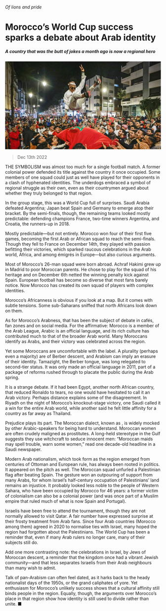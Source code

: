 ###### Of lions and pride

# Morocco’s World Cup success sparks a debate about Arab identity 

##### A country that was the butt of jokes a month ago is now a regional hero 

![image](images/20221217_MAP005.jpg) 

> Dec 13th 2022 

THE SYMBOLISM was almost too much for a single football match. A former colonial power defended its title against the country it once occupied. Some members of one squad could just as well have played for their opponents in a clash of hyphenated identities. The underdogs embraced a symbol of regional struggle as their own, even as their countrymen argued about whether they truly belonged to that region.

In the group stage, this was a World Cup full of surprises. Saudi Arabia defeated Argentina; Japan beat Spain and Germany to emerge atop their bracket. By the semi-finals, though, the remaining teams looked mostly predictable: defending champions France, two-time winners Argentina, and Croatia, the runners-up in 2018.

Mostly predictable—but not entirely. Morocco won four of their first five games, becoming the first Arab or African squad to reach the semi-finals. Though they fell to France on December 14th, they played with passion befitting their victories, which sparked raucous celebrations in the Arab world, Africa, and among émigrés in Europe—but also curious arguments.

Most of Morocco’s 26-man squad were born abroad. Achraf Hakimi grew up in Madrid to poor Moroccan parents. He chose to play for the squad of his heritage and on December 6th netted the winning penalty kick against Spain. European football has become so diverse that most fans barely notice. Now Morocco has created its own squad of players with complex identities.

Morocco’s Africanness is obvious if you look at a map. But it comes with subtle tensions. Some sub-Saharans sniffed that north Africans look down on them. 

As for Morocco’s Arabness, that has been the subject of debate in cafés, fan zones and on social media. For the affirmative: Morocco is a member of the Arab League, Arabic is an official language, and its rich culture has contributed much to that of the broader Arab world. Many Moroccans identify as Arabs, and their victory was celebrated across the region.

Yet some Moroccans are uncomfortable with the label. A plurality (perhaps even a majority) are of Berber descent, and Arabism can imply an erasure of their identity. Tamazight, the Berber tongue, was long relegated to second-tier status. It was only made an official language in 2011, part of a package of reforms rushed through to placate the public during the Arab spring.

It is a strange debate. If it had been Egypt, another north African country, that reduced Ronaldo to tears, no one would have hesitated to call it an Arab victory. Perhaps distance explains some of the disagreement. In Riyadh on the night of Morocco’s knockout-stage victory, one Saudi called it a win for the entire Arab world, while another said he felt little affinity for a country as far away as Thailand.

Prejudice plays its part. The Moroccan dialect, known as , is widely mocked by other Arabic-speakers for being hard to understand. Moroccan women are often crudely maligned as prostitutes. A long-held stereotype in the Gulf suggests they use witchcraft to seduce innocent men: “Moroccan maids may spell trouble, warn some women,” read one decade-old headline in a Saudi newspaper.

Modern Arab nationalism, which took form as the region emerged from centuries of Ottoman and European rule, has always been rooted in politics. It appeared on the pitch as well. The Moroccan squad unfurled a Palestinian flag after beating Spain. The gesture won an outpouring of support from many Arabs, for whom Israel’s half-century occupation of Palestinians’ land remains an injustice. It probably looked less noble to the people of Western Sahara, who have been occupied by Morocco for 46 years: a former victim of colonialism can also be a colonial power (and was once part of a Muslim empire that ruled much of what is now Spain and Portugal). 

Israelis have been free to attend the tournament, though they are not normally allowed to visit Qatar. A fair number have expressed surprise at their frosty treatment from Arab fans. Since four Arab countries (Morocco among them) agreed in 2020 to normalise ties with Israel, many hoped the region had forgotten about the Palestinians. The World Cup has been a reminder that, even if many Arab rulers no longer care, many of their subjects still do.

Add one more contrasting note: the celebrations in Israel, by Jews of Moroccan descent, a reminder that the kingdom once had a vibrant Jewish community—and that less separates Israelis from their Arab neighbours than many wish to admit.

Talk of pan-Arabism can often feel dated, as it harks back to the heady nationalist days of the 1950s, or the grand caliphates of yore. Yet enthusiasm for Morocco’s unlikely success shows that a cultural affinity still binds people in the region. Equally, though, the arguments over Morocco’s place in that region show how identity is still used to divide rather than unite. ■

